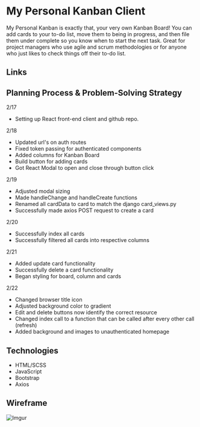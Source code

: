 # My Personal Kanban Client
My Personal Kanban is exactly that, your very own Kanban Board! You can add cards to your to-do list, move them to being in progress, and then file them under complete so you know when to start the next task. Great for project managers who use agile and scrum methodologies or for anyone who just likes to check things off their to-do list.

## Links

## Planning Process & Problem-Solving Strategy
2/17
- Setting up React front-end client and github repo.

2/18
- Updated url's on auth routes
- Fixed token passing for authenticated components
- Added columns for Kanban Board
- Build button for adding cards
- Got React Modal to open and close through button click

2/19
- Adjusted modal sizing
- Made handleChange and handleCreate functions
- Renamed all cardData to card to match the django card_views.py
- Successfully made axios POST request to create a card

2/20
- Successfully index all cards
- Successfully filtered all cards into respective columns

2/21
- Added update card functionality
- Successfully delete a card functionality
- Began styling for board, column and cards

2/22
- Changed browser title icon
- Adjusted background color to gradient
- Edit and delete buttons now identify the correct resource
- Changed index call to a function that can be called after every other call (refresh)
- Added background and images to unauthenticated homepage


## Technologies
* HTML/SCSS
* JavaScript
* Bootstrap
* Axios

## Wireframe
![Imgur](https://i.imgur.com/ibM7V6R.jpg)
